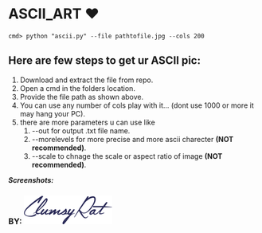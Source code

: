 # ASCII_ART ♥
```
cmd> python "ascii.py" --file pathtofile.jpg --cols 200
```
## Here are few steps to get ur ASCII pic:
1. Download and extract the file from repo. 
2. Open a cmd in the folders location.
3. Provide the file path as shown above.
4. You can use any number of cols play with it... (dont use 1000 or more it may hang your PC).
5. there are more parameters u can use like
    1. --out for output .txt file name.
    2. --morelevels for more precise and more ascii charecter **(NOT recommended)**.
    3. --scale to chnage the scale or aspect ratio of image **(NOT recommended)**.

_**Screenshots:**_


### __BY:__   ![alt ClumsyRat](https://github.com/Ankith-Cirgir/CollegeBruteForce/blob/master/clumsylogo.png "ClumsyRat")
